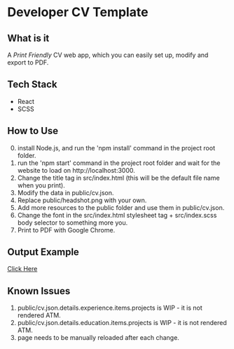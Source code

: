 # Developer CV Template

## What is it
A *Print Friendly* CV web app, which you can easily set up, modify and export to PDF.

## Tech Stack
- React
- SCSS

## How to Use
0) install Node.js, and run the 'npm install' command in the project root folder.
1) run the 'npm start' command in the project root folder and wait for the website to load on http://localhost:3000.
3) Change the title tag in src/index.html (this will be the default file name when you print).
4) Modify the data in public/cv.json.
5) Replace public/headshot.png with your own.
6) Add more resources to the public folder and use them in public/cv.json.
7) Change the font in the src/index.html stylesheet tag + src/index.scss body selector to something more you.
8) Print to PDF with Google Chrome.

## Output Example
[Click Here](https://github.com/EyalPerry/dev-cv/blob/master/output-example.pdf)

## Known Issues
1) public/cv.json.details.experience.items.projects is WIP - it is not rendered ATM.
2) public/cv.json.details.education.items.projects is WIP - it is not rendered ATM.
2) page needs to be manually reloaded after each change.
